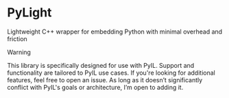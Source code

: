 # PyLight
Lightweight C++ wrapper for embedding Python with minimal overhead and friction


> [!WARNING]  
> This library is specifically designed for use with PyIL. Support and functionality are tailored to PyIL use cases. If you're looking for additional features, feel free to open an issue. As long as it doesn’t significantly conflict with PyIL's goals or architecture, I’m open to adding it.